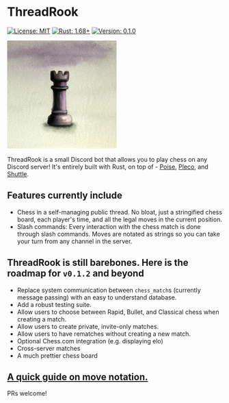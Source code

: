 # ThreadRook

[![License: MIT](https://img.shields.io/badge/license-MIT-yellow.svg)](https://opensource.org/licenses/MIT)
[![Rust: 1.68+](https://img.shields.io/badge/Rust-1.68.1%2B-orange)](https://blog.rust-lang.org/2023/03/23/Rust-1.68.1.html)
[![Version: 0.1.0](https://img.shields.io/badge/version-0.1.0-red)](https://blog.rust-lang.org/2023/03/23/Rust-1.68.1.html)

![Threadrook Logo](logo.png)

ThreadRook is a small Discord bot that allows you to play chess on any Discord server! It's entirely built with Rust, on top of - [Poise](https://github.com/serenity-rs/poise), [Pleco](https://github.com/pleco-rs/Pleco), and [Shuttle](https://github.com/shuttle-hq/shuttle).

## Features currently include

- Chess in a self-managing public thread. No bloat, just a stringified chess board, each player's time, and all the legal moves in the current position.
- Slash commands: Every interaction with the chess match is done through slash commands. Moves are notated as strings so you can take your turn from any channel in the server.

## ThreadRook is still barebones. Here is the roadmap for `v0.1.2` and beyond

- Replace system communication between `chess_match`s (currently message passing) with an easy to understand database.
- Add a robust testing suite.
- Allow users to choose between Rapid, Bullet, and Classical chess when creating a match.
- Allow users to create private, invite-only matches.
- Allow users to have rematches without creating a new match.
- Optional Chess.com integration (e.g. displaying elo)
- Cross-server matches
- A much prettier chess board

## [A quick guide on move notation.](./move_guide.md)

PRs welcome!
